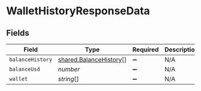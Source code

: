 # WalletHistoryResponseData


## Fields

| Field                                                                   | Type                                                                    | Required                                                                | Description                                                             |
| ----------------------------------------------------------------------- | ----------------------------------------------------------------------- | ----------------------------------------------------------------------- | ----------------------------------------------------------------------- |
| `balanceHistory`                                                        | [shared.BalanceHistory](../../../sdk/models/shared/balancehistory.md)[] | :heavy_minus_sign:                                                      | N/A                                                                     |
| `balanceUsd`                                                            | *number*                                                                | :heavy_minus_sign:                                                      | N/A                                                                     |
| `wallet`                                                                | *string*[]                                                              | :heavy_minus_sign:                                                      | N/A                                                                     |